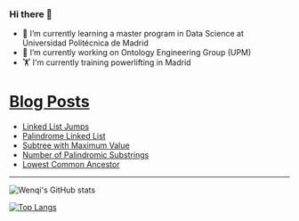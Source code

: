 ### Hi there 👋

- 🌱 I’m currently learning a master program in Data Science at Universidad Politécnica de Madrid
- 🔭 I’m currently working on Ontology Engineering Group (UPM) 
- 🏋️ I'm currently training powerlifting in Madrid

# [Blog Posts](dev.to/jiangwenqi)
<!-- BLOG-POST-LIST:START -->
- [Linked List Jumps](https://dev.to/jiangwenqi/linked-list-jumps-k1h)
- [Palindrome Linked List](https://dev.to/jiangwenqi/palindrome-linked-list-2p3b)
- [Subtree with Maximum Value](https://dev.to/jiangwenqi/subtree-with-maximum-value-20nk)
- [Number of Palindromic Substrings](https://dev.to/jiangwenqi/number-of-palindromic-substrings-342n)
- [Lowest Common Ancestor](https://dev.to/jiangwenqi/lowest-common-ancestor-4cg2)
<!-- BLOG-POST-LIST:END -->


---

![Wenqi's GitHub stats](https://github-readme-stats.vercel.app/api?username=jiangwenqi&show_icons=true&count_private=true)

[![Top Langs](https://github-readme-stats.vercel.app/api/top-langs/?username=jiangwenqi&layout=compact)](https://github.com/jiangwenqi/github-readme-stats)
